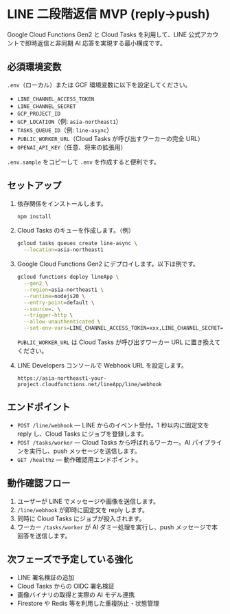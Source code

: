 # LINE 二段階返信 MVP (reply→push)

Google Cloud Functions Gen2 と Cloud Tasks を利用して、LINE 公式アカウントで即時返信と非同期 AI 応答を実現する最小構成です。

## 必須環境変数

`.env`（ローカル）または GCF 環境変数に以下を設定してください。

- `LINE_CHANNEL_ACCESS_TOKEN`
- `LINE_CHANNEL_SECRET`
- `GCP_PROJECT_ID`
- `GCP_LOCATION`（例: `asia-northeast1`）
- `TASKS_QUEUE_ID`（例: `line-async`）
- `PUBLIC_WORKER_URL`（Cloud Tasks が呼び出すワーカーの完全 URL）
- `OPENAI_API_KEY`（任意、将来の拡張用）

`.env.sample` をコピーして `.env` を作成すると便利です。

## セットアップ

1. 依存関係をインストールします。

   ```bash
   npm install
   ```

2. Cloud Tasks のキューを作成します。（例）

   ```bash
   gcloud tasks queues create line-async \
     --location=asia-northeast1
   ```

3. Google Cloud Functions Gen2 にデプロイします。以下は例です。

   ```bash
   gcloud functions deploy lineApp \
     --gen2 \
     --region=asia-northeast1 \
     --runtime=nodejs20 \
     --entry-point=default \
     --source=. \
     --trigger-http \
     --allow-unauthenticated \
     --set-env-vars=LINE_CHANNEL_ACCESS_TOKEN=xxx,LINE_CHANNEL_SECRET=xxx,GCP_PROJECT_ID=your-project,GCP_LOCATION=asia-northeast1,TASKS_QUEUE_ID=line-async,PUBLIC_WORKER_URL=https://asia-northeast1-your-project.cloudfunctions.net/lineApp/tasks/worker
   ```

   `PUBLIC_WORKER_URL` は Cloud Tasks が呼び出すワーカー URL に置き換えてください。

4. LINE Developers コンソールで Webhook URL を設定します。

   ```
   https://asia-northeast1-your-project.cloudfunctions.net/lineApp/line/webhook
   ```

## エンドポイント

- `POST /line/webhook` — LINE からのイベント受付。1 秒以内に固定文を reply し、Cloud Tasks にジョブを登録します。
- `POST /tasks/worker` — Cloud Tasks から呼ばれるワーカー。AI パイプラインを実行し、push メッセージを送信します。
- `GET /healthz` — 動作確認用エンドポイント。

## 動作確認フロー

1. ユーザーが LINE でメッセージや画像を送信します。
2. `/line/webhook` が即時に固定文を reply します。
3. 同時に Cloud Tasks にジョブが投入されます。
4. ワーカー `/tasks/worker` が AI ダミー処理を実行し、push メッセージで本回答を送信します。

## 次フェーズで予定している強化

- LINE 署名検証の追加
- Cloud Tasks からの OIDC 署名検証
- 画像バイナリの取得と実際の AI モデル連携
- Firestore や Redis 等を利用した重複防止・状態管理
